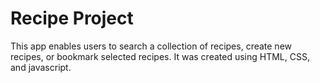 # Recipe Project

This app enables users to search a collection of recipes, create new recipes, or bookmark selected recipes. It was created using HTML, CSS, and javascript.
